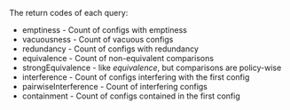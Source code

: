 The return codes of each query:
* emptiness -  Count of configs with emptiness
* vacuousness - Count of vacuous configs
* redundancy - Count of configs with redundancy
* equivalence - Count of non-equivalent comparisons
* strongEquivalence - like _equivalence_, but comparisons are policy-wise
* interference - Count of configs interfering with the first config
* pairwiseInterference - Count of interfering configs
* containment - Count of configs contained in the first config
